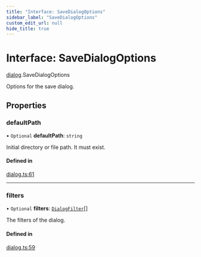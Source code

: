 ```yaml
---
title: "Interface: SaveDialogOptions"
sidebar_label: "SaveDialogOptions"
custom_edit_url: null
hide_title: true
---
```


# Interface: SaveDialogOptions

[dialog](../modules/dialog.md).SaveDialogOptions

Options for the save dialog.

## Properties

### defaultPath

• `Optional` **defaultPath**: `string`

Initial directory or file path. It must exist.

#### Defined in

[dialog.ts:61](https://github.com/tauri-apps/tauri/blob/e663bdd/tooling/api/src/dialog.ts#L61)

___

### filters

• `Optional` **filters**: [`DialogFilter`](dialog.dialogfilter.md)[]

The filters of the dialog.

#### Defined in

[dialog.ts:59](https://github.com/tauri-apps/tauri/blob/e663bdd/tooling/api/src/dialog.ts#L59)
